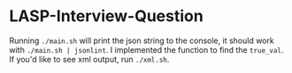 # LASP-Interview-Question

Running `./main.sh` will print the json string to the console, it should work with `./main.sh | jsonlint`.
I implemented the function to find the `true_val`. If you'd like to see xml output, run `./xml.sh`.
